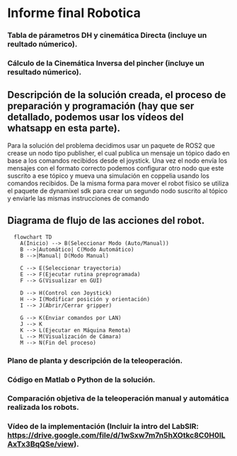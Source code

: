 # Informe final Robotica

### Tabla de párametros DH y cinemática Directa (incluye un reultado númerico).
### Cálculo de la Cinemática Inversa del pincher (incluye un resultado númerico).
## Descripción de la solución creada, el proceso de preparación y programación (hay que ser detallado, podemos usar los vídeos del whatsapp en esta parte).

Para la solución del problema decidimos usar un paquete de ROS2 que crease un nodo tipo publisher, el cual publica un mensaje  un tópico dado en base a los comandos recibidos desde el joystick. Una vez el nodo envía los mensajes con el formato correcto podemos configurar otro nodo que este suscrito a ese  tópico y mueva una simulación en coppelia usando los comandos recibidos. De la misma forma para mover el robot físico se utiliza el paquete de dynamixel sdk para crear un segundo nodo suscrito al tópico y enviarle las mismas instrucciones de comando

## Diagrama de flujo de las acciones del robot.
```mermaid
  flowchart TD
    A(Inicio) --> B(Seleccionar Modo (Auto/Manual))
    B -->|Automático| C(Modo Automático)
    B -->|Manual| D(Modo Manual)
    
    C --> E(Seleccionar trayectoria)
    E --> F(Ejecutar rutina preprogramada)
    F --> G(Visualizar en GUI)
    
    D --> H(Control con Joystick)
    H --> I(Modificar posición y orientación)
    I --> J(Abrir/Cerrar gripper)
    
    G --> K(Enviar comandos por LAN)
    J --> K
    K --> L(Ejecutar en Máquina Remota)
    L --> M(Visualización de Cámara)
    M --> N(Fin del proceso)
```
### Plano de planta y descripción de la teleoperación.
### Código en Matlab o Python de la solución.
### Comparación objetiva de la teleoperación manual y automática realizada los robots.
### Vídeo de la implementación (Incluir la intro del LabSIR: https://drive.google.com/file/d/1wSxw7m7n5hXOtkc8C0H0lLAxTx3BqQSe/view).
